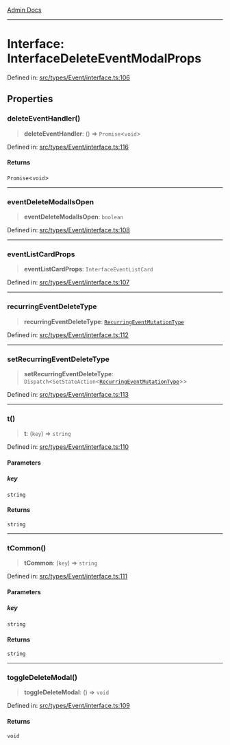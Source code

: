 [Admin Docs](/)

***

# Interface: InterfaceDeleteEventModalProps

Defined in: [src/types/Event/interface.ts:106](https://github.com/PalisadoesFoundation/talawa-admin/blob/main/src/types/Event/interface.ts#L106)

## Properties

### deleteEventHandler()

> **deleteEventHandler**: () => `Promise`\<`void`\>

Defined in: [src/types/Event/interface.ts:116](https://github.com/PalisadoesFoundation/talawa-admin/blob/main/src/types/Event/interface.ts#L116)

#### Returns

`Promise`\<`void`\>

***

### eventDeleteModalIsOpen

> **eventDeleteModalIsOpen**: `boolean`

Defined in: [src/types/Event/interface.ts:108](https://github.com/PalisadoesFoundation/talawa-admin/blob/main/src/types/Event/interface.ts#L108)

***

### eventListCardProps

> **eventListCardProps**: `InterfaceEventListCard`

Defined in: [src/types/Event/interface.ts:107](https://github.com/PalisadoesFoundation/talawa-admin/blob/main/src/types/Event/interface.ts#L107)

***

### recurringEventDeleteType

> **recurringEventDeleteType**: [`RecurringEventMutationType`](../../../../utils/recurrenceUtils/recurrenceTypes/enumerations/RecurringEventMutationType.md)

Defined in: [src/types/Event/interface.ts:112](https://github.com/PalisadoesFoundation/talawa-admin/blob/main/src/types/Event/interface.ts#L112)

***

### setRecurringEventDeleteType

> **setRecurringEventDeleteType**: `Dispatch`\<`SetStateAction`\<[`RecurringEventMutationType`](../../../../utils/recurrenceUtils/recurrenceTypes/enumerations/RecurringEventMutationType.md)\>\>

Defined in: [src/types/Event/interface.ts:113](https://github.com/PalisadoesFoundation/talawa-admin/blob/main/src/types/Event/interface.ts#L113)

***

### t()

> **t**: (`key`) => `string`

Defined in: [src/types/Event/interface.ts:110](https://github.com/PalisadoesFoundation/talawa-admin/blob/main/src/types/Event/interface.ts#L110)

#### Parameters

##### key

`string`

#### Returns

`string`

***

### tCommon()

> **tCommon**: (`key`) => `string`

Defined in: [src/types/Event/interface.ts:111](https://github.com/PalisadoesFoundation/talawa-admin/blob/main/src/types/Event/interface.ts#L111)

#### Parameters

##### key

`string`

#### Returns

`string`

***

### toggleDeleteModal()

> **toggleDeleteModal**: () => `void`

Defined in: [src/types/Event/interface.ts:109](https://github.com/PalisadoesFoundation/talawa-admin/blob/main/src/types/Event/interface.ts#L109)

#### Returns

`void`
